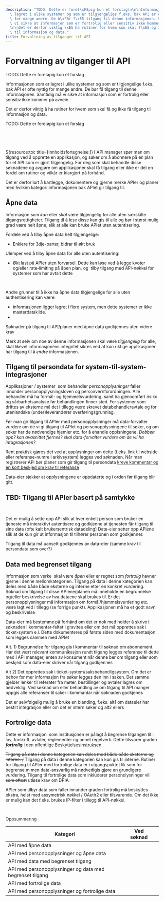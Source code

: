 ```yaml
---
description: "TODO: Dette er forel\xF8pig kun et forslag\n\n\nInformasjonen som er\
  \ lagret i ulike systemer og som er tilgjengelige f.eks. bak API er ofte nyttig\
  \ for mange andre. De b\xF8r f\xE5 tilgang til denne informasjonen. Samtidig m\xE5\
  \ vi sikre at informasjon som er fortrolig eller sensitiv ikke kommer p\xE5 avveie.\n\
  \n\nDet er derfor viktig \xE5 ha rutiner for hvem som skal f\xE5 og ikke f\xE5 tilgang\
  \ til informasjon og data."
title: Forvaltning av tilganger til API
---
```


# Forvaltning av tilganger til API

TODO: Dette er foreløpig kun et forslag


Informasjonen som er lagret i ulike systemer og som er tilgjengelige f.eks. bak API er ofte nyttig for mange andre. De bør få tilgang til denne informasjonen. Samtidig må vi sikre at informasjon som er fortrolig eller sensitiv ikke kommer på avveie.


Det er derfor viktig å ha rutiner for hvem som skal få og ikke få tilgang til informasjon og data.

TODO: Dette er foreløpig kun et forslag


 


 


${resource:toc title=[Innholdsfortegnelse:]}
I API manager spør man om tilgang ved å opprette en applikasjon, og søker om å abonnere på en plan for et API som er gjort tilgjengelig. For deg som skal behandle disse søknadene og avgjøre om applikasjoner skal få tilgang eller ikke er det en fordel om rutiner og vilkår er klargjort på forhånd.


Det er derfor lurt å kartlegge, dokumentere og gjerne merke APIer og planer med hvilken kategori informasjonen bak APIet gir tilgang til.


## Åpne data


Informasjon som *kan* eller *skal* være tilgjengelig for alle uten særskilte tilgangsrettigheter. Tilgang til å lese disse kan gis til alle og bør i størst mulig grad være helt åpne, slik at alle kan bruke APIet uten autentisering.


Fordele ved å tilby åpne data helt tilgjengelige:


* Enklere for 3dje-parter, bidrar til økt bruk


Ulemper ved å tilby åpne data for alle uten autentisering:


* Økt last på APIer uten forvarsel. Dette kan løse ved å legge kvoter og/eller rate-limiting på åpen plan, og  tilby tilgang med API-nøkkel for systemer som har avtalt dette


 


Andre grunner til å ikke ha åpne data tilgjengelige for alle uten authentisering kan være:


* informasjonen ligger lagret i flere system, men dette systemer er ikke masterdatakilde.
* 


Søknader på tilgang til API/planer med åpne data godkjennes uten videre krav


Merk at selv om noe av denne informasjonen skal være *tilgjengelig* for alle, skal likevel informasjonens integritet sikres ved at kun riktige applikasjoner har tilgang til å *endre* informasjonen.


## Tilgang til persondata for system-til-system-integrasjoner


Applikasjoner / systemer  som behandler *personopplysninger* faller innunder personopplysningsloven og personvernforordningen. Alle behandler må ha formål- og hjemmelsvurdering, samt ha gjennomført risiko og sårbarhetsanalyse før behandlingen finner sted. For systemer som driftes av eksterne må det i tillegg være skrevet databehandleravtale og for utenlandske (under)leverandører overføringsgrunnlag.


Før man gir tilgang til APIer med personopplysninger må data-forvalter vurdere om de vi gi tilgang til APIet og personopplysningene til søker, og om søker har de nødvendige hjemler etc. for å ehandle opplsningene. *Dobbelt opp? kan avasnittet fjernes? skal data-forvalter vurdere om de vil ha intagrasjonen?*


Rent praktisk gjøres det ved at opplysninger om dette (f.eks. link til webside eller referanse-numre i arkivsystem) legges ved søknaden. Når man registrerer API bør planer som gir tilgang til persondata [kreve kommentar og en kort beskjed om krav til referanse](/docs/datadeling/veiledere/api-manager/opprette-plan)


Data-eier sjekker at opplysningene er oppdaterte og i orden før tilgang blir gitt.


## TBD: Tilgang til APIer basert på samtykke


 


Det er mulig å sette opp API slik at hver enkelt person som bruker en tjeneste må interaktivt autentisere og godkjenne at tjenesten får tilgang til sine data (ofte kalt brukersentrisk datadeling) Data-eier setter opp APIene slik at de kun gir ut informasjon til tilhører personen som godkjenner.


Tilgang til data må uansett godkjennes av data-eier (samme krav til persondata som over?)


## Data med begrenset tilgang


Informasjon som verke  skal være *åpen* eller er regnet som *fortrolig* havner gjerne i denne mellomkategorien. Tilgang på data i denne kategorien kan deles med både både eksterne og interne etter en konkret vurdering. Søknad om tilgang til disse APIene/planen må inneholde en begrunnelse og/eller beskrivelse av hva dataene skal brukes til. Er det personopplysninger må informasjon om formål/hjemmelsvurdering etc. være lagt ved i tillegg (se forrige punkt). Applikasjonen må ha et godt navn og beskrivelse 


Data-eier må bestemme på forhånd om det er nok med holder å skrive i søknaden i kommentar-feltet i gravitee eller om det må opprettes sak i ticket-system e.l. Dette dokumenteres på første siden med dokumentasjon som legges sammen med APIet


Alt. 1) Begrunnelse for tilgang gis i kommentar til søknad om abonnement. Har det vært relevant kommunikasjon rundt tilgang legges referanse til dette med i API manager, enten av konsument når denne ber om tilgang eller som beskjed som data-eier skriver når tilgang godkjennes


Alt 2) Det opprettes sak i ticket-system/saksbehandligsystem. Om det er behov for mer informasjon fra søker legges den inn i saken. Det samme gjelder lenker til referater fra møter, bestillinger og avtaler lagres om nødveldig. Ved søknad om eller behandling av om tilgang til API manger oppgis alle referanser til saker i kommantar når søknaden godkjenes


Det er selvfølgelig mulig å bruke en blanding, f.eks. alt1 om dataeier har bestilt integrasjon eller om det er intern søker og alt2 ellers


## Fortrolige data


Dette er informasjon  som institusjonen er pålagt å begrense tilgangen til i lov, forskrift, avtaler, reglementer og annet regelverk. Dette tilsvarer graden ***fortrolig*** i den offentlige Beskyttelsesinstruksen.


~~Tilgang på data i denne kategorien kan deles med både både eksterne og interne. /~~ Tilgang på data i denne kategorien kan kun gis til interne. Rutiner for tilgang til APIer med fortrolige data er i utgangspuktet lik som for begrense,m men data-ansvarlig må nødvedigis gjøre en grundigere vurdering. Tilgang til fortrolige data som inkluderer personolysninger vil ~~som oftest~~ utløse krav om DPIA


APIer som tilbyr data som faller innunder graden fortrolig må beskyttes ekstra, helst med assymetrisk nøkkel / OAuth2 eller tilsvarende. Om det ikke er mulig kan det f.eks. brukes IP-filter i tillegg til API-nøkkel.


 


Oppsummering




| Kategori | Ved søknad |  |
| --- | --- | --- |
| API med åpne data |  |  |
| API med personopplysninger og åpne data |  |  |
| API med data med begrenset tilgang |  |  |
| API med personopplysninger og data med begrenset tilgang |  |  |
| API med fortrolige data |  |  |
| API med personopplysninger og fortrolige data |  |  |